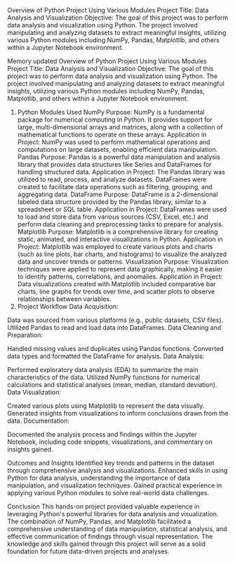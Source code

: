 Overview of Python Project Using Various Modules
Project Title: Data Analysis and Visualization
Objective: The goal of this project was to perform data analysis and visualization using Python. The project involved manipulating and analyzing datasets to extract meaningful insights, utilizing various Python modules including NumPy, Pandas, Matplotlib, and others within a Jupyter Notebook environment.




Memory updated
Overview of Python Project Using Various Modules
Project Title: Data Analysis and Visualization
Objective: The goal of this project was to perform data analysis and visualization using Python. The project involved manipulating and analyzing datasets to extract meaningful insights, utilizing various Python modules including NumPy, Pandas, Matplotlib, and others within a Jupyter Notebook environment.

1. Python Modules Used
NumPy
Purpose: NumPy is a fundamental package for numerical computing in Python. It provides support for large, multi-dimensional arrays and matrices, along with a collection of mathematical functions to operate on these arrays.
Application in Project: NumPy was used to perform mathematical operations and computations on large datasets, enabling efficient data manipulation.
Pandas
Purpose: Pandas is a powerful data manipulation and analysis library that provides data structures like Series and DataFrames for handling structured data.
Application in Project: The Pandas library was utilized to read, process, and analyze datasets. DataFrames were created to facilitate data operations such as filtering, grouping, and aggregating data.
DataFrame
Purpose: DataFrame is a 2-dimensional labeled data structure provided by the Pandas library, similar to a spreadsheet or SQL table.
Application in Project: DataFrames were used to load and store data from various sources (CSV, Excel, etc.) and perform data cleaning and preprocessing tasks to prepare for analysis.
Matplotlib
Purpose: Matplotlib is a comprehensive library for creating static, animated, and interactive visualizations in Python.
Application in Project: Matplotlib was employed to create various plots and charts (such as line plots, bar charts, and histograms) to visualize the analyzed data and uncover trends or patterns.
Visualization
Purpose: Visualization techniques were applied to represent data graphically, making it easier to identify patterns, correlations, and anomalies.
Application in Project: Data visualizations created with Matplotlib included comparative bar charts, line graphs for trends over time, and scatter plots to observe relationships between variables.
2. Project Workflow
Data Acquisition:

Data was sourced from various platforms (e.g., public datasets, CSV files).
Utilized Pandas to read and load data into DataFrames.
Data Cleaning and Preparation:

Handled missing values and duplicates using Pandas functions.
Converted data types and formatted the DataFrame for analysis.
Data Analysis:

Performed exploratory data analysis (EDA) to summarize the main characteristics of the data.
Utilized NumPy functions for numerical calculations and statistical analyses (mean, median, standard deviation).
Data Visualization:

Created various plots using Matplotlib to represent the data visually.
Generated insights from visualizations to inform conclusions drawn from the data.
Documentation:

Documented the analysis process and findings within the Jupyter Notebook, including code snippets, visualizations, and commentary on insights gained.





Outcomes and Insights
Identified key trends and patterns in the dataset through comprehensive analysis and visualizations.
Enhanced skills in using Python for data analysis, understanding the importance of data manipulation, and visualization techniques.
Gained practical experience in applying various Python modules to solve real-world data challenges.



Conclusion
This hands-on project provided valuable experience in leveraging Python's powerful libraries for data analysis and visualization. The combination of NumPy, Pandas, and Matplotlib facilitated a comprehensive understanding of data manipulation, statistical analysis, and effective communication of findings through visual representation. The knowledge and skills gained through this project will serve as a solid foundation for future data-driven projects and analyses.



